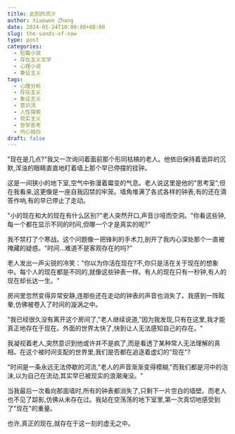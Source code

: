 ```yaml
---
title: 此刻的流沙
author: Xiaowen Zhang
date: 2024-05-24T10:00:00+08:00
slug: the-sands-of-now
type: post
categories:
  - 短篇小说
  - 存在主义文学
  - 心理小说
  - 象征主义
tags:
  - 心理分析
  - 存在主义
  - 象征主义
  - 意识流
  - 人性探索
  - 现实主义
  - 哲学思考
  - 内心独白
draft: false
---
```


"现在是几点?"我又一次询问着面前那个形同枯槁的老人。他依旧保持着诡异的沉默,浑浊的眼睛直直地盯着墙上那个早已停摆的挂钟。

这是一间狭小的地下室,空气中弥漫着霉变的气息。老人说这里是他的"思考室",但在我看来,这更像是一座自我囚禁的牢笼。墙角堆满了各式各样的钟表,有的还在滴答作响,有的早已停止了走动。

"小的现在和大的现在有什么区别?"老人突然开口,声音沙哑而空洞。"你看这些钟,每一个都在显示不同的时间,但哪一个才是真实的呢?"

我不禁打了个寒战。这个问题像一把锋利的手术刀,剖开了我内心深处那个一直被掩藏的疑惑。"时间...难道不是客观存在的吗?"

老人发出一声尖锐的冷笑："你以为你活在现在?不,你只是活在关于现在的想象中。每个人的现在都是不同的,就像这些钟表一样。有人的现在只有一秒钟,有人的现在却长达一生。"

房间里忽然变得异常安静,连那些还在走动的钟表的声音也消失了。我感到一阵眩晕,仿佛被卷入了时间的漩涡之中。

"我已经很久没有离开这个房间了,"老人继续说道,"因为我发现,只有在这里,我才能真正地存在于现在。外面的世界太快了,快到让人无法感知自己的存在。"

我凝视着老人,突然意识到他或许并不是疯了,而是看透了某种常人无法理解的真相。在这个被时间支配的世界里,我们是否都在追逐着虚幻的"现在"?

"时间是一条永远无法停歇的河流,"老人的声音渐渐变得模糊,"而我们都是河中的泡沫,以为自己在流动,其实早已被现实的浪潮淹没。"

当我最后一次看向那面墙时,所有的钟表都消失了,只剩下一片空白的墙壁。而老人也不见了踪影,仿佛从未存在过。我站在空荡荡的地下室里,第一次真切地感受到了"现在"的重量。

也许,真正的现在,就存在于这一刻的虚无之中。